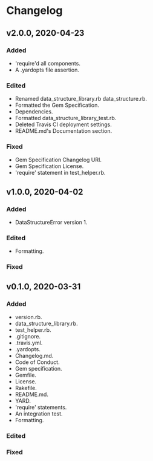 # Changelog

## v2.0.0, 2020-04-23

### Added

- 'require'd all components.
- A .yardopts file assertion.

### Edited

- Renamed data_structure_library.rb data_structure.rb.
- Formatted the Gem Specification.
- Dependencies.
- Formatted data_structure_library_test.rb.
- Deleted Travis CI deployment settings.
- README.md's Documentation section.

### Fixed

- Gem Specification Changelog URI.
- Gem Specification License.
- 'require' statement in test_helper.rb.

## v1.0.0, 2020-04-02

### Added

- DataStructureError version 1.

### Edited

- Formatting.

### Fixed

## v0.1.0, 2020-03-31

### Added

- version.rb.
- data_structure_library.rb.
- test_helper.rb.
- .gitignore.
- .travis.yml.
- .yardopts.
- Changelog.md.
- Code of Conduct.
- Gem specification.
- Gemfile.
- License.
- Rakefile.
- README.md.
- YARD.
- 'require' statements.
- An integration test.
- Formatting.

### Edited

### Fixed
